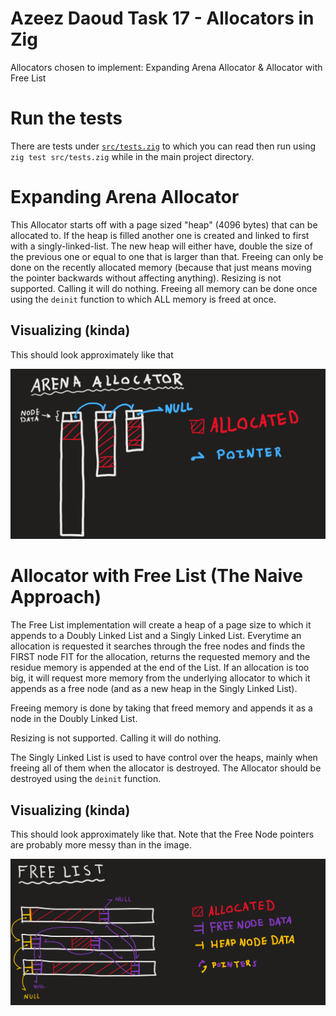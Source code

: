# Azeez Daoud Task 17 - Allocators in Zig
Allocators chosen to implement: Expanding Arena Allocator & Allocator with Free List

# Run the tests
There are tests under [`src/tests.zig`](src/tests.zig) to which you can read then run using `zig test src/tests.zig` while in the main project directory.

# Expanding Arena Allocator
This Allocator starts off with a page sized "heap" (4096 bytes) that can be allocated to. If the heap is filled another one is created and linked to first with a singly-linked-list. The new heap will either have, double the size of the previous one or equal to one that is larger than that. Freeing can only be done on the recently allocated memory (because that just means moving the pointer backwards without affecting anything). Resizing is not supported. Calling it will do nothing. Freeing all memory can be done once using the `deinit` function to which ALL memory is freed at once.

## Visualizing (kinda)
This should look approximately like that

<img src="images/arena_allocator.png" width=700>

# Allocator with Free List (The Naive Approach)
The Free List implementation will create a heap of a page size to which it appends to a Doubly Linked List and a Singly Linked List. Everytime an allocation is requested it searches through the free nodes and finds the FIRST node FIT for the allocation, returns the requested memory and the residue memory is appended at the end of the List. If an allocation is too big, it will request more memory from the underlying allocator to which it appends as a free node (and as a new heap in the Singly Linked List).

Freeing memory is done by taking that freed memory and appends it as a node in the Doubly Linked List.

Resizing is not supported. Calling it will do nothing.

The Singly Linked List is used to have control over the heaps, mainly when freeing all of them when the allocator is destroyed. The Allocator should be destroyed using the `deinit` function.

## Visualizing (kinda)
This should look approximately like that. Note that the Free Node pointers are probably more messy than in the image.

<img src="images/free_list.png" width=700>
